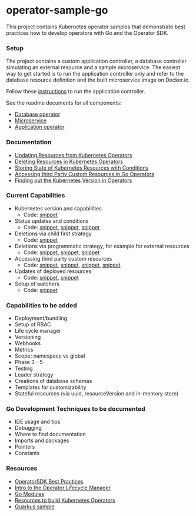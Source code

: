 # operator-sample-go

This project contains Kubernetes operator samples that demonstrate best practices how to develop operators with Go and the Operator SDK.

### Setup

The project contains a custom application controller, a database controller simulating an external resource and a sample microservice. The easiest way to get started is to run the application controller only and refer to the database resource definition and the built microservice image on Docker.io.

Follow these [instructions](operator-application/README.md#setup-and-usage) to run the application controller.

See the readme documents for all components:

* [Database operator](operator-application/README.md)
* [Microservice](simple-microservice/README.md)
* [Application operator](operator-application/README.md)

### Documentation

* [Updating Resources from Kubernetes Operators](http://heidloff.net/article/updating-resources-kubernetes-operators/)
* [Deleting Resources in Kubernetes Operators](http://heidloff.net/article/deleting-resources-kubernetes-operators/)
* [Storing State of Kubernetes Resources with Conditions](http://heidloff.net/article/storing-state-status-kubernetes-resources-conditions-operators-go/)
* [Accessing third Party Custom Resources in Go Operators](http://heidloff.net/article/accessing-third-party-custom-resources-go-operators/)
* [Finding out the Kubernetes Version in Operators](http://heidloff.net/article/finding-kubernetes-version-capabilities-operators/)

### Current Capabilities

* Kubernetes version and capabilities
    * Code: [snippet](https://github.com/nheidloff/operator-sample-go/blob/aa9fd15605a54f712e1233423236bd152940f238/operator-application/controllers/application_controller.go#L349)
* Status updates and conditions
    * Code: [snippet](https://github.com/nheidloff/operator-sample-go/blob/ca5a50763cf36d4d74786119573a4e4865d4a942/operator-application/controllers/application_controller.go#L564), [snippet](https://github.com/nheidloff/operator-sample-go/blob/ca5a50763cf36d4d74786119573a4e4865d4a942/operator-application/controllers/application_controller.go#L503), [snippet](https://github.com/nheidloff/operator-sample-go/blob/ca5a50763cf36d4d74786119573a4e4865d4a942/operator-application/controllers/application_controller.go#L240)
* Deletions via child first strategy
    * Code: [snippet](https://github.com/nheidloff/operator-sample-go/blob/aa9fd15605a54f712e1233423236bd152940f238/operator-application/controllers/application_controller.go#L266)
* Deletions via programmatic strategy, for example for external resources
    * Code: [snippet](https://github.com/nheidloff/operator-sample-go/blob/aa9fd15605a54f712e1233423236bd152940f238/operator-application/controllers/application_controller.go#L101), [snippet](https://github.com/nheidloff/operator-sample-go/blob/aa9fd15605a54f712e1233423236bd152940f238/operator-application/controllers/application_controller.go#L379), [snippet](https://github.com/nheidloff/operator-sample-go/blob/aa9fd15605a54f712e1233423236bd152940f238/operator-application/controllers/application_controller.go#L206)
* Accessing third party custom resources
    * Code: [snippet](https://github.com/nheidloff/operator-sample-go/blob/aa9fd15605a54f712e1233423236bd152940f238/operator-application/controllers/application_controller.go#L26), [snippet](https://github.com/nheidloff/operator-sample-go/blob/aa9fd15605a54f712e1233423236bd152940f238/operator-application/controllers/application_controller.go#L117), [snippet](https://github.com/nheidloff/operator-sample-go/blob/aa9fd15605a54f712e1233423236bd152940f238/operator-application/controllers/application_controller.go#L270), [snippet](https://github.com/nheidloff/operator-sample-go/blob/aa9fd15605a54f712e1233423236bd152940f238/operator-application/main.go#L31)
* Updates of deployed resources
    * Code: [snippet](https://github.com/nheidloff/operator-sample-go/blob/ca5a50763cf36d4d74786119573a4e4865d4a942/operator-application/controllers/application_controller.go#L194), [snippet](https://github.com/nheidloff/operator-sample-go/blob/ca5a50763cf36d4d74786119573a4e4865d4a942/operator-application/controllers/application_controller.go#L591)
* Setup of watchers
    * Code: [snippet](https://github.com/nheidloff/operator-sample-go/blob/aa9fd15605a54f712e1233423236bd152940f238/operator-application/controllers/application_controller.go#L218)

### Capabilities to be added

* Deployment/bundling
* Setup of RBAC
* Life cycle manager
* Versioning
* Webhooks
* Metrics
* Scope: namespace vs global
* Phase 3 - 5
* Testing
* Leader strategy
* Creations of database schemas
* Templates for customizability
* Stateful resources (via uuid, resourceVersion and in-memory store)

### Go Development Techniques to be documented

* IDE usage and tips
* Debugging
* Where to find documentation
* Imports and packages
* Pointers
* Constants

### Resources

* [OperatorSDK Best Practices](https://sdk.operatorframework.io/docs/best-practices/best-practices/)
* [Intro to the Operator Lifecycle Manager](https://www.youtube.com/watch?v=5PorcMTYZTo)
* [Go Modules](https://www.youtube.com/watch?v=Z1VhG7cf83M)
* [Resources to build Kubernetes Operators](http://heidloff.net/articles/resources-to-build-kubernetes-operators/)
* [Quarkus sample](https://github.com/nheidloff/quarkus-operator-microservice-database)